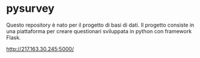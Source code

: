 # pysurvey
Questo repository è nato per il progetto di basi di dati. Il progetto consiste in una piattaforma per creare questionari sviluppata in python con framework Flask.

http://217.163.30.245:5000/
